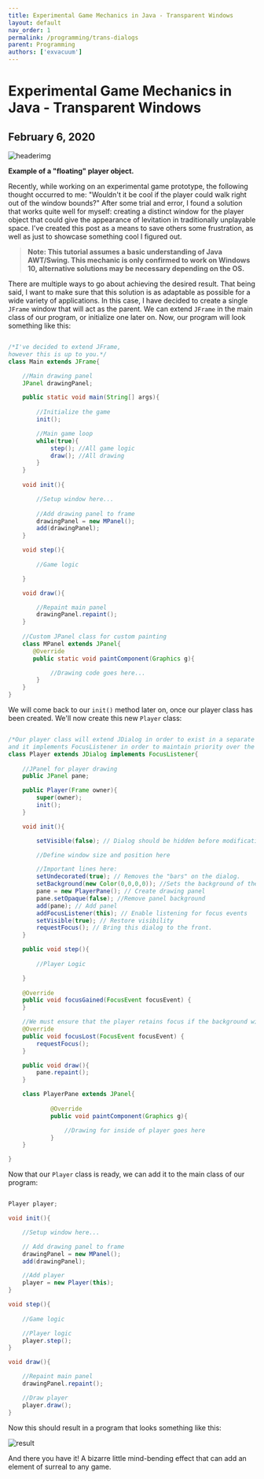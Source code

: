 ```yaml
---
title: Experimental Game Mechanics in Java - Transparent Windows
layout: default
nav_order: 1
permalink: /programming/trans-dialogs
parent: Programming
authors: ['exvacuum']
---
```


# Experimental Game Mechanics in Java - Transparent Windows

## February 6, 2020

![headerimg]

[headerimg]:../assets/images/floatingwindowheader.png

**Example of a "floating" player object.**

Recently, while working on an experimental game prototype, the following thought occurred to me: "Wouldn't it be cool if the player could walk right out of the window bounds?"
After some trial and error, I found a solution that works quite well for myself: creating a distinct window for the player object that could give the appearance of levitation
in traditionally unplayable space. I've created this post as a means to save others some frustration, as well as just to showcase something cool I figured out.

> **Note: This tutorial assumes a basic understanding of Java AWT/Swing. This mechanic is only confirmed to work on Windows 10, alternative solutions may be necessary depending on the OS.**

There are multiple ways to go about achieving the desired result. That being said, I want to make sure that this solution is as adaptable as possible for a wide variety of applications.
In this case, I have decided to create a single `JFrame` window that will act as the parent. We can extend `JFrame` in the main class of our program, or initialize one later on.
Now, our program will look something like this:

```java

/*I've decided to extend JFrame, 
however this is up to you.*/
class Main extends JFrame{ 

    //Main drawing panel
    JPanel drawingPanel;

    public static void main(String[] args){
        
        //Initialize the game
        init();

        //Main game loop
        while(true){
            step(); //All game logic
            draw(); //All drawing
        }
    }
        
    void init(){

        //Setup window here...
    
        //Add drawing panel to frame
        drawingPanel = new MPanel();
        add(drawingPanel);
    }

    void step(){
        
        //Game logic

    }

    void draw(){

        //Repaint main panel
        drawingPanel.repaint();
    }
    
    //Custom JPanel class for custom painting
    class MPanel extends JPanel{
       @Override
       public static void paintComponent(Graphics g){

            //Drawing code goes here...
        }    
    }
}
```

We will come back to our `init()` method later on, once our player class has been created. We'll now create this new `Player` class:

```java

/*Our player class will extend JDialog in order to exist in a separate component,
and it implements FocusListener in order to maintain priority over the background window.*/
class Player extends JDialog implements FocusListener{
    
    //JPanel for player drawing
    public JPanel pane;

    public Player(Frame owner){
        super(owner);
        init();
    }

    void init(){

        setVisible(false); // Dialog should be hidden before modification

        //Define window size and position here

        //Important lines here:
        setUndecorated(true); // Removes the "bars" on the dialog.
        setBackground(new Color(0,0,0,0)); //Sets the background of the dialog to transparent
        pane = new PlayerPane(); // Create drawing panel
        pane.setOpaque(false); //Remove panel background
        add(pane); // Add panel
        addFocusListener(this); // Enable listening for focus events
        setVisible(true); // Restore visibility
        requestFocus(); // Bring this dialog to the front.
    }

    public void step(){
        
        //Player Logic

    }
    
    @Override
    public void focusGained(FocusEvent focusEvent) {
    }

    //We must ensure that the player retains focus if the background window is clicked.
    @Override
    public void focusLost(FocusEvent focusEvent) {
        requestFocus();
    }

    public void draw(){
        pane.repaint();
    }   

    class PlayerPane extends JPanel{
    
            @Override
            public void paintComponent(Graphics g){

                //Drawing for inside of player goes here
            }
    }

}

```

Now that our `Player` class is ready, we can add it to the main class of our program:

```java

Player player;

void init(){

    //Setup window here...     

    // Add drawing panel to frame
    drawingPanel = new MPanel();
    add(drawingPanel);

    //Add player
    player = new Player(this);
}

void step(){
    
    //Game logic

    //Player logic
    player.step();
}

void draw(){

    //Repaint main panel
    drawingPanel.repaint();

    //Draw player
    player.draw();
}
```

Now this should result in a program that looks something like this:

![result]

[result]:../assets/images/result.png

And there you have it! A bizarre little mind-bending effect that can add an element of surreal to any game.